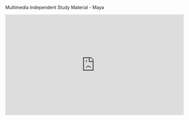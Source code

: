Multimedia Independent Study Material - Maya


<iframe width="560" height="315" src="https://www.youtube.com/embed/A6X3N8ihnlM" frameborder="0" allow="autoplay; encrypted-media" allowfullscreen></iframe>
